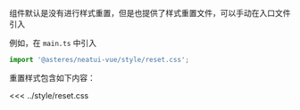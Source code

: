 组件默认是没有进行样式重置，但是也提供了样式重置文件，可以手动在入口文件引入

例如，在 `main.ts` 中引入

```ts
import '@asteres/neatui-vue/style/reset.css';
```

重置样式包含如下内容：

<<< ../style/reset.css
